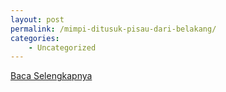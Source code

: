 ```yaml
---
layout: post
permalink: /mimpi-ditusuk-pisau-dari-belakang/
categories:
    - Uncategorized
---
```


[Baca Selengkapnya](/08)